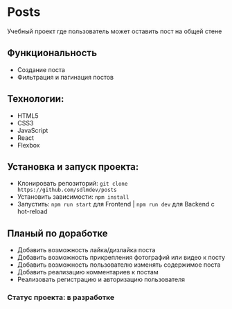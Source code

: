 # Posts
Учебный проект где пользователь может оставить пост на общей стене

## Функциональность
* Создание поста
* Фильтрация и пагинация постов

## Технологии:
* HTML5
* CSS3
* JavaScript
* React
* Flexbox

## Установка и запуск проекта:
* Клонировать репозиторий: `git clone https://github.com/sdlmdev/posts`
* Установить зависимости: `npm install`
* Запустить: `npm run start` для Frontend | `npm run dev` для Backend с hot-reload

## Планый по доработке
* Добавить возможность лайка/дизлайка поста
* Добавить возможность прикрепления фотографий или видео к посту
* Добавить возможность пользователю изменять содержимое поста
* Добавить реализацию комментариев к постам
* Реализовать регистрацию и авторизацию пользователя

### Статус проекта: в разработке
